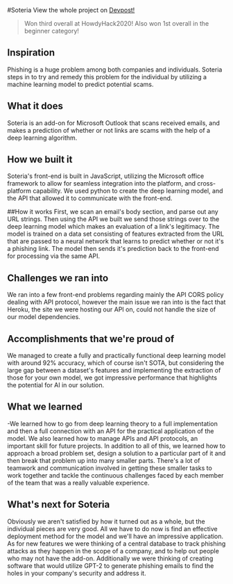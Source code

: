 #Soteria
View the whole project on [Devpost!](https://devpost.com/software/soteria-r5lbum)
> Won third overall at HowdyHack2020!
> Also won 1st overall in the beginner category!


## Inspiration
Phishing is a huge problem among both companies and individuals. Soteria steps in to try and remedy this problem for the individual by utilizing a machine learning model to predict potential scams.

## What it does
Soteria is an add-on for Microsoft Outlook that scans received emails, and makes a prediction of whether or not links are scams with the help of a deep learning algorithm.

## How we built it
Soteria's front-end is built in JavaScript, utilizing the Microsoft office framework to allow for seamless integration into the platform, and cross-platform capability. We used python to create the deep learning model, and the API that allowed it to communicate with the front-end.

##How it works
First, we scan an email's body section, and parse out any URL strings. Then using the API we built we send those strings over to the deep learning model which makes an evaluation of a link's legitimacy. The model is trained on a data set consisting of features extracted from the URL that are passed to a neural network that learns to predict whether or not it's a phishing link. The model then sends it's prediction back to the front-end for processing via the same API.

## Challenges we ran into
We ran into a few front-end problems regarding mainly the API CORS policy dealing with API protocol, however the main issue we ran into is the fact that Heroku, the site we were hosting our API on, could not handle the size of our model dependencies.

## Accomplishments that we're proud of
We managed to create a fully and practically functional deep learning model with around 92% accuracy, which of course isn't SOTA, but considering the large gap between a dataset's features and implementing the extraction of those for your own model, we got impressive performance that highlights the potential for AI in our solution.

## What we learned
-We learned how to go from deep learning theory to a full implementation and then a full connection with an API for the practical application of the model. We also learned how to manage APIs and API protocols, an important skill for future projects. In addition to all of this, we learned how to approach a broad problem set, design a solution to a particular part of it and then break that problem up into many smaller parts. There's a lot of teamwork and communication involved in getting these smaller tasks to work together and tackle the continuous challenges faced by each member of the team that was a really valuable experience.


## What's next for Soteria
Obviously we aren't satisfied by how it turned out as a whole, but the individual pieces are very good. All we have to do now is find an effective deployment method for the model and we'll have an impressive application. As for new features we were thinking of a central database to track phishing attacks as they happen in the scope of a company, and to help out people who may not have the add-on. Additionally we were thinking of creating software that would utilize GPT-2 to generate phishing emails to find the holes in your company's security and address it.

